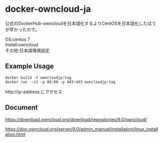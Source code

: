 # docker-owncloud-ja

公式のDockerHub-owncloudを日本語化するよりCentOSを日本語化したほうが早かったので。

OS:centos 7  
Install:owncloud  
その他:日本語環境設定

## Example Usage
    docker build -t owncloudjp:tag
    docker run --it -p 80:80 -p 443:443 owncloudjp:tag

http://ip-address  にアクセス


## Document

https://download.owncloud.org/download/repositories/9.0/owncloud/

https://doc.owncloud.org/server/9.0/admin_manual/installation/linux_installation.html